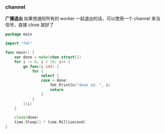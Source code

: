 ### channel

**广播退出**
如果想通知所有的 worker 一起退出的话，可以使用一个 channel 来当信号，直接 close 就好了
```go
package main

import "fmt"

func main() {
	var done = make(chan struct{})
	for i := 0; i < 10; i++ {
		go func(i int) {
			for {
				select {
				case <-done:
					fmt.Println("done id: ", i)
					return
				}
			}
		}(i)
	}

	close(done)
    time.Sleep(1 * time.Millisecond)
}
```